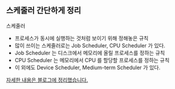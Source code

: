 ## 스케줄러 간단하게 정리

스케줄러

- 프로세스가 동시에 실행하는 것처럼 보이기 위해 정해놓은 규칙
- 많이 쓰이는 스케줄러로는 Job Scheduler, CPU Scheduler 가 있다.
- Job Scheduler 는 디스크에서 메모리에 올릴 프로세스를 정하는 규칙
- CPU Scheduler 는 메모리에서 CPU 를 할당할 프로세스를 정하는 규칙
- 이 외에도 Device Scheduler, Medium-term Scheduler 가 있다.

[자세한 내용은 블로그에 정리했습니다.](https://hsh519.tistory.com/39)

